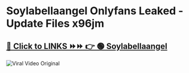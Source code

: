 
 # Soylabellaangel Onlyfans Leaked - Update Files x96jm

## <h2><a href="https://clipsfans.com/Soylabellaangel&ref=git">🔗 Click to LINKS ⏩⏩ 👉 🟢 Soylabellaangel </a></h2>

<a href="https://clipsfans.com/Soylabellaangel&ref=git" rel="nofollow" data-target="animated-image.originalLink"><img src="https://i.ibb.co.com/xMMVF88/686577567.gif" alt="Viral Video Original" style="max-width: 100%; display: inline-block;" data-target="animated-image.originalImage"></a>

